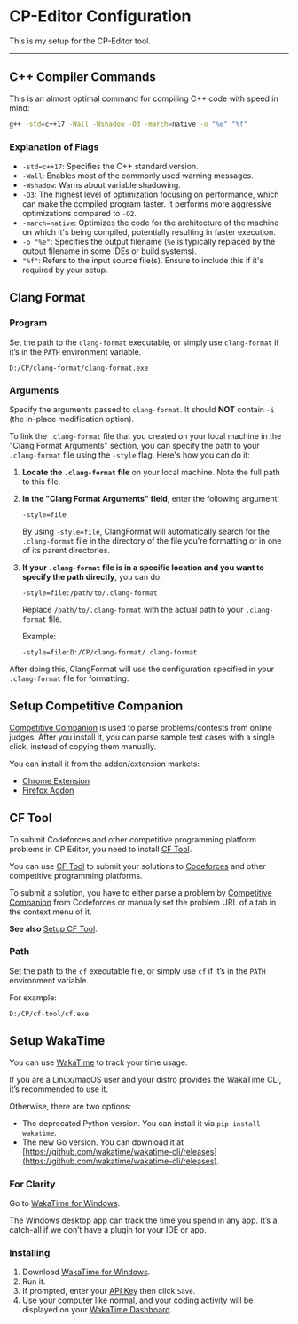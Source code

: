 # CP-Editor Configuration

This is my setup for the CP-Editor tool.

---

## C++ Compiler Commands

This is an almost optimal command for compiling C++ code with speed in mind:

```bash
g++ -std=c++17 -Wall -Wshadow -O3 -march=native -o "%e" "%f"
```

### Explanation of Flags

- `-std=c++17`: Specifies the C++ standard version.
- `-Wall`: Enables most of the commonly used warning messages.
- `-Wshadow`: Warns about variable shadowing.
- `-O3`: The highest level of optimization focusing on performance, which can make the compiled program faster. It performs more aggressive optimizations compared to `-O2`.
- `-march=native`: Optimizes the code for the architecture of the machine on which it's being compiled, potentially resulting in faster execution.
- `-o "%e"`: Specifies the output filename (`%e` is typically replaced by the output filename in some IDEs or build systems).
- `"%f"`: Refers to the input source file(s). Ensure to include this if it's required by your setup.

## Clang Format

### Program

Set the path to the `clang-format` executable, or simply use `clang-format` if it’s in the `PATH` environment variable.

```plaintext
D:/CP/clang-format/clang-format.exe
```

### Arguments

Specify the arguments passed to `clang-format`. It should **NOT** contain `-i` (the in-place modification option).

To link the `.clang-format` file that you created on your local machine in the "Clang Format Arguments" section, you can specify the path to your `.clang-format` file using the `-style` flag. Here's how you can do it:

1. **Locate the `.clang-format` file** on your local machine. Note the full path to this file.

2. **In the "Clang Format Arguments" field**, enter the following argument:

   ```plaintext
   -style=file
   ```

   By using `-style=file`, ClangFormat will automatically search for the `.clang-format` file in the directory of the file you're formatting or in one of its parent directories.

3. **If your `.clang-format` file is in a specific location and you want to specify the path directly**, you can do:

   ```plaintext
   -style=file:/path/to/.clang-format
   ```

   Replace `/path/to/.clang-format` with the actual path to your `.clang-format` file.

   Example:

   ```plaintext
   -style=file:D:/CP/clang-format/.clang-format
   ```

After doing this, ClangFormat will use the configuration specified in your `.clang-format` file for formatting.

## Setup Competitive Companion

[Competitive Companion](https://github.com/jmerle/competitive-companion) is used to parse problems/contests from online judges. After you install it, you can parse sample test cases with a single click, instead of copying them manually.

You can install it from the addon/extension markets:

- [Chrome Extension](https://chrome.google.com/webstore/detail/competitive-companion/cjnmckjndlpiamhfimnnjmnckgghkjbl)
- [Firefox Addon](https://addons.mozilla.org/en-US/firefox/addon/competitive-companion/)

## CF Tool

To submit Codeforces and other competitive programming platform problems in CP Editor, you need to install [CF Tool](https://github.com/xalanq/cf-tool).

You can use [CF Tool](https://github.com/xalanq/cf-tool/) to submit your solutions to [Codeforces](https://codeforces.com/) and other competitive programming platforms.

To submit a solution, you have to either parse a problem by [Competitive Companion](https://cpeditor.org/v6.11/docs/preferences/extensions/#competitive-companion) from Codeforces or manually set the problem URL of a tab in the context menu of it.

**See also** [Setup CF Tool](https://cpeditor.org/v6.11/docs/setup/#setup-cf-tool).

### Path

Set the path to the `cf` executable file, or simply use `cf` if it’s in the `PATH` environment variable.

For example:

```plaintext
D:/CP/cf-tool/cf.exe
```

## Setup WakaTime

You can use [WakaTime](https://wakatime.com/) to track your time usage.

If you are a Linux/macOS user and your distro provides the WakaTime CLI, it’s recommended to use it.

Otherwise, there are two options:

- The deprecated Python version. You can install it via `pip install wakatime`.
- The new Go version. You can download it at [https://github.com/wakatime/wakatime-cli/releases](https://github.com/wakatime/wakatime-cli/releases).

### For Clarity

Go to [WakaTime for Windows](https://wakatime.com/windows).

The Windows desktop app can track the time you spend in any app. It’s a catch-all if we don’t have a plugin for your IDE or app.

### Installing

1. Download [WakaTime for Windows](https://github.com/wakatime/desktop-wakatime/releases/latest).
2. Run it.
3. If prompted, enter your [API Key](https://wakatime.com/settings/api-key) then click `Save`.
4. Use your computer like normal, and your coding activity will be displayed on your [WakaTime Dashboard](https://wakatime.com/dashboard).
